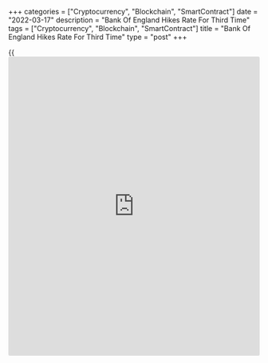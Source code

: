 +++
categories = ["Cryptocurrency", "Blockchain", "SmartContract"]
date = "2022-03-17"
description = "Bank Of England Hikes Rate For Third Time"
tags = ["Cryptocurrency", "Blockchain", "SmartContract"]
title = "Bank Of England Hikes Rate For Third Time"
type = "post"
+++

{{<iframe id="large-banner" src="https://www.bounty.group/#slide=4.0" width="100%" height="600" scrolling="no" style="border: 0px solid rgb(216, 221, 230); border-radius: 3px;">}}

The Bank of England raised its key rate for a third [policy](https://www.fintechee.com/policy/) meeting in a
row as inflation is forecast to climb even higher after the Russia's
invasion of Ukraine.  
  
Policymakers led by Governor Andrew Bailey decided to raise the key
interest rate, the bank rate, by 25 basis points to 0.75 percent.

The Monetary Policy Committee voted by a majority of 8-1 to hike the
rate by 0.25 percentage points. Policymaker Jon Cunliffe preferred to
maintain the rate at 0.5 percent.

The UK central bank had raised its rate by 0.15 percentage points at its
December meeting and by 0.25 percentage point in February.

Given the current tightness of the labor market, continuing signs of
robust domestic cost and price pressures, and the risk that those
pressures would persist, most MPC members judged that a quarter-point
rate hike was warranted at this meeting, the bank said.

"The Committee judges that some further modest tightening in monetary
[policy](https://www.fintechee.com/policy/) may be appropriate in the coming months, but there are risks on
both sides of that judgement depending on how medium-term prospects for
inflation evolve," the bank said.

The announcement came after the U.S. Federal Reserve had raised its key
rate for the first time since 2018, on Wednesday.

Global inflationary pressures will strengthen considerably further over
coming months, while growth in economies that are net energy importers,
including the United Kingdom, is likely to slow, the BoE said.

The bank said the effects of Russia-Ukraine war would likely accentuate
both the peak in inflation and the adverse impact on activity by
intensifying the squeeze on household incomes.

Inflation was expected to rise to around 6 percent in February and
March, before rising further, to around 8 percent in April, and
remaining close to that rate for the rest of the quarter. The latter
would be around 1 percentage point higher than expected in the February
Report.

Inflation is set to be higher than the bank expects and, activity and
the labor market will be a bit more resilient, Paul Dales at Capital
Economics, said. The MPC is likely to change its tune and raise interest
rates to 1.25 percent this year and to 2.00 percent next year, the
economist added.

Regarding future moves, a fourth hike is possible in May but there is a
good chance of a pause after that, economists at ING said.

The BoE forecast the UK GDP to grow by around 0.75 percent in the first
quarter of 2022, which was stronger than the February Report projection
for a flat quarterly out-turn. This now-cast assumed that some of the
surprising strength in non-Covid related activity in recent months
persisted through the quarter.

For comments and feedback [contact](https://www.playgroundfx.com/contact/): editorial@rtt[news](https://www.letsplayfx.com/blog/forex-news-website/).com

[Economic News][1]

 **What parts of the world are seeing the best (and worst) economic
performances lately? Click[here][2] to check out our [Econ Scorecard][2]
and find out! See up-to-the-moment [ranking](https://www.playgroundfx.com/blog/crypto-exchange-ranking/)s for the best and worst
performers in [GDP][3], [unemployment rate][4], [inflation][5] and much
more.**

   1. www.rtt[news](https://www.letsplayfx.com/blog/forex-news-website/).com/Content/EconomicNews.aspx
   2. www.rtt[news](https://www.letsplayfx.com/blog/forex-news-website/).com/economic-scorecard/world-rank/retail-sales/highest-performance.aspx
   3. www.rtt[news](https://www.letsplayfx.com/blog/forex-news-website/).com/economic-scorecard/world-rank/GDP/highest-performance.aspx
   4. www.rtt[news](https://www.letsplayfx.com/blog/forex-news-website/).com/economic-scorecard/world-rank/unemployment-rate/lowest-performance.aspx
   5. www.rtt[news](https://www.letsplayfx.com/blog/forex-news-website/).com/economic-scorecard/world-rank/CPI/highest-performance.aspx